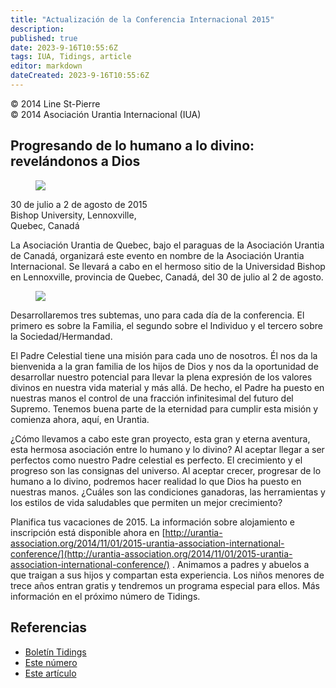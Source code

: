 ```yaml
---
title: "Actualización de la Conferencia Internacional 2015"
description: 
published: true
date: 2023-9-16T10:55:6Z
tags: IUA, Tidings, article
editor: markdown
dateCreated: 2023-9-16T10:55:6Z
---
```


<p class="v-card v-sheet theme--light gray lighten-3 px-2">© 2014 Line St-Pierre<br>© 2014 Asociación Urantia Internacional (IUA)</p>


## Progresando de lo humano a lo divino: revelándonos a Dios

<figure id="Figure_9" class="image urantiapedia image-style-align-left">
<img src="/image/article/IUA_Tidings/Line-St-Pierre-Photo.jpg">
</figure>

30 de julio a 2 de agosto de 2015  
Bishop University, Lennoxville,  
Quebec, Canadá

La Asociación Urantia de Quebec, bajo el paraguas de la Asociación Urantia de Canadá, organizará este evento en nombre de la Asociación Urantia Internacional. Se llevará a cabo en el hermoso sitio de la Universidad Bishop en Lennoxville, provincia de Quebec, Canadá, del 30 de julio al 2 de agosto.

<figure id="Figure_10" class="image urantiapedia image-style-align-right">
<img src="/image/article/IUA_Tidings/Bishops-University-Qucebec-Conference-150x150.jpg">
</figure>

Desarrollaremos tres subtemas, uno para cada día de la conferencia. El primero es sobre la Familia, el segundo sobre el Individuo y el tercero sobre la Sociedad/Hermandad.

El Padre Celestial tiene una misión para cada uno de nosotros. Él nos da la bienvenida a la gran familia de los hijos de Dios y nos da la oportunidad de desarrollar nuestro potencial para llevar la plena expresión de los valores divinos en nuestra vida material y más allá. De hecho, el Padre ha puesto en nuestras manos el control de una fracción infinitesimal del futuro del Supremo. Tenemos buena parte de la eternidad para cumplir esta misión y comienza ahora, aquí, en Urantia.

¿Cómo llevamos a cabo este gran proyecto, esta gran y eterna aventura, esta hermosa asociación entre lo humano y lo divino? Al aceptar llegar a ser perfectos como nuestro Padre celestial es perfecto. El crecimiento y el progreso son las consignas del universo. Al aceptar crecer, progresar de lo humano a lo divino, podremos hacer realidad lo que Dios ha puesto en nuestras manos. ¿Cuáles son las condiciones ganadoras, las herramientas y los estilos de vida saludables que permiten un mejor crecimiento?

Planifica tus vacaciones de 2015. La información sobre alojamiento e inscripción está disponible ahora en [http://urantia-association.org/2014/11/01/2015-urantia-association-international-conference/](http://urantia-association.org/2014/11/01/2015-urantia-association-international-conference/) . Animamos a padres y abuelos a que traigan a sus hijos y compartan esta experiencia. Los niños menores de trece años entran gratis y tendremos un programa especial para ellos. Más información en el próximo número de Tidings.

## Referencias

- [Boletín Tidings](https://urantia-association.org/acerca-del-boletin-tidings/?lang=es)
- [Este número](https://urantia-association.org/newsletter/tidings-december-2014/)
- [Este artículo](https://urantia-association.org/progressing-from-human-to-divine)

